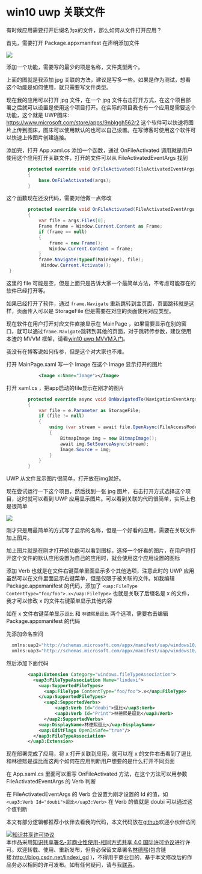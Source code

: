 
# win10 uwp 关联文件

有时候应用需要打开后缀名为x的文件，那么如何从文件打开应用？

<!--more-->


<!-- CreateTime:2020/2/17 10:20:15 -->


<div id="toc"></div>

首先，需要打开 Package.appxmanifest 在声明添加文件

<!-- ![](image/win10 uwp 关联文件/win10 uwp 关联文件0.png) -->

![](http://cdn.lindexi.site/AwCCAwMAItoFAMV+BQA28wYAAQAEAK4+AQBmQwIAaOgJAOjZ/2017223193546.jpg)

添加一个功能，需要写的最少的项是名称，文件类型两个。

上面的图就是我添加 jpg 关联的方法，建议是写多一些。如果是作为测试，想看这个功能是如何使用，就只需要写文件类型。

现在我的应用可以打开 jpg 文件，在一个 jpg 文件右击打开方式，在这个项目部署之后就可以设置是使用这个项目打开。在实际的项目我也有一个应用是需要这个功能，这个就是 UWP图床: https://www.microsoft.com/store/apps/9nblggh562r2 这个软件可以快速将图片上传到图床，图床可以使用默认的也可以自己设置。在写博客时使用这个软件可以快速上传图片创建连接。

添加完，打开 App.xaml.cs 添加一个函数，通过 OnFileActivated 调用就是用户使用这个应用打开关联文件，打开的文件可以从 FileActivatedEventArgs 找到


```csharp
        protected override void OnFileActivated(FileActivatedEventArgs args)
        {
            base.OnFileActivated(args);
        }
```

这个函数现在还没代码，需要对他做一点修改

```csharp
        protected override void OnFileActivated(FileActivatedEventArgs args)
        {
            var file = args.Files[0];
            Frame frame = Window.Current.Content as Frame;
            if (frame == null)
            {
                frame = new Frame();
                Window.Current.Content = frame;
            }
            frame.Navigate(typeof(MainPage), file);
             Window.Current.Activate();
 }
```

这里的 file 可能是空，但是上面只是告诉大家一个最简单方法，不考虑可能存在的软件已经打开等。

如果已经打开了软件，通过 `frame.Navigate` 重新跳转到主页面，页面跳转就是这样，页面传入可以是 StorageFile 但是需要在对应的页面使用对应类型。

现在软件在用户打开对应文件直接显示在 MainPage ，如果需要显示在别的窗口，就可以通过`frame.Navigate`跳转到其他的页面，对于跳转传参数，建议使用本渣的 MVVM 框架，请看[win10 uwp MVVM入门](https://blog.lindexi.com/post/win10-uwp-MVVM%E5%85%A5%E9%97%A8.html )。

我没有在博客说如何传参，但是这个对大家也不难。

打开 MainPage.xaml 写一个 Image 在这个 Image 显示打开的图片

```xml
            <Image x:Name="Image"></Image>

```

打开 xaml.cs ，把app启动的file显示在刚才的图片

```csharp
        protected override async void OnNavigatedTo(NavigationEventArgs e)
        {
            var file = e.Parameter as StorageFile;
            if (file != null)
            {
                using (var stream = await file.OpenAsync(FileAccessMode.Read))
                {
                    BitmapImage img = new BitmapImage();
                    await img.SetSourceAsync(stream);
                    Image.Source = img;
                }
            }
        }
```

UWP 从文件显示图片很简单，打开放在img就好。

现在尝试运行一下这个项目，然后找到一张 jpg 图片，右击打开方式选择这个项目，这时就可以看到 UWP 应用显示图片。可以看到关联的代码很简单，实际上也是很简单

![](http://cdn.lindexi.site/AwCCAwMAItoFAMV+BQA28wYAAQAEAK4+AQBmQwIAaOgJAOjZ/%E6%96%87%E4%BB%B6%E6%89%93%E5%BC%80.gif)


刚才只是用最简单的方式写了显示的名称，但是一个好看的应用，需要在关联文件加上图片。

加上图片就是在刚才打开的功能可以看到图标，选择一个好看的图片，在用户将打开这个文件的默认应用设置为自己的应用时，就会使用这个应用设置的图标

添加 Verb 也就是在文件右键菜单里面显示多个其他选项，注意此时的 UWP 应用虽然可以在文件里面显示右键菜单，但是仅限于被关联的文件。如我编辑 Package.appxmanifest 的代码，添加了 `<uap:FileType ContentType="foo/foo">.x</uap:FileType>` 也就是关联了后缀名是 x 的文件，我才可以修改 x 的文件右键菜单显示其他内容

如在 x 文件右键菜单显示`逗比` 和 `林德熙是逗比` 两个选项，需要右击编辑 Package.appxmanifest 的代码

<!-- ![](image/win10 uwp 关联文件/win10 uwp 关联文件1.png) -->

先添加命名空间

```csharp
  xmlns:uap2="http://schemas.microsoft.com/appx/manifest/uap/windows10/2"
  xmlns:uap3="http://schemas.microsoft.com/appx/manifest/uap/windows10/3"
```

然后添加下面代码

```xml
        <uap3:Extension Category="windows.fileTypeAssociation">
          <uap3:FileTypeAssociation Name="lindexi">
            <uap:SupportedFileTypes>
              <uap:FileType ContentType="foo/foo">.x</uap:FileType>
            </uap:SupportedFileTypes>
              <uap2:SupportedVerbs>
                  <uap3:Verb Id="doubi">逗比</uap3:Verb>
                  <uap3:Verb Id="Print">林德熙是逗比</uap3:Verb>
              </uap2:SupportedVerbs>
            <uap:DisplayName>林德熙逗比</uap:DisplayName>
            <uap:EditFlags OpenIsSafe="true"/>
          </uap3:FileTypeAssociation>
        </uap3:Extension>
```

现在部署完成了应用，将 x 打开关联到应用，就可以在 x 的文件右击看到了逗比和林德熙是逗比而这两个如何在应用判断用户想要的是什么打开不同页面

在 App.xaml.cs 里面可以重写 OnFileActivated 方法，在这个方法可以用参数 FileActivatedEventArgs 的 Verb 判断

在 FileActivatedEventArgs 的 Verb 会设置为刚才设置的 Id 的值，如 `<uap3:Verb Id="doubi">逗比</uap3:Verb>` 在 Verb 的值就是 doubi 可以通过这个值判断

本文有部分逻辑都推荐小伙伴去看我的代码，本文代码放在[github](https://github.com/lindexi/lindexi_gd/tree/84466f2af53538ecdc8d51952f4ac5ceb893771d/NoweenanemkoGefefenaijel)欢迎小伙伴访问





<a rel="license" href="http://creativecommons.org/licenses/by-nc-sa/4.0/"><img alt="知识共享许可协议" style="border-width:0" src="https://licensebuttons.net/l/by-nc-sa/4.0/88x31.png" /></a><br />本作品采用<a rel="license" href="http://creativecommons.org/licenses/by-nc-sa/4.0/">知识共享署名-非商业性使用-相同方式共享 4.0 国际许可协议</a>进行许可。欢迎转载、使用、重新发布，但务必保留文章署名[林德熙](http://blog.csdn.net/lindexi_gd)(包含链接:http://blog.csdn.net/lindexi_gd )，不得用于商业目的，基于本文修改后的作品务必以相同的许可发布。如有任何疑问，请与我[联系](mailto:lindexi_gd@163.com)。